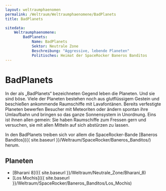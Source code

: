 ```yaml
---
layout: weltraumphaenomen
permalink: /Weltraum/Weltraumphaenomene/BadPlanets
title: BadPlanets

sitedata:
    Weltraumphaenomene:
        BadPlanets:
            Name: BadPlanets
            Sektor: Neutrale Zone
            Beschreibung: "Aggressive, lebende Planeten"
            Politisches: Heimat der SpaceRocker Baneros Banditos
---
```


# BadPlanets

In der als „BadPlanets“ bezeichneten Gegend leben die Planeten. Und sie sind böse. Viele der Planeten bestehen noch aus glutflüssigem Gestein und beschießen ankommende Raumschiffe mit Lavafontänen. Bereits verfestigte Planeten bewerfen Besucher mit Meteoriten oder ändern spontan ihre Umlaufbahn und bringen so das ganze Sonnensystem in Unordnung. Eins ist ihnen allen gemein: Sie haben Raumschiffe zum Fressen gern und versuchen, sie mit allen Mitteln auf sich abstürzen zu lassen.

In den BadPlanets treiben sich vor allem die SpaceRocker-Bande [Baneros Banditos]({{ site.baseurl }}/Weltraum/SpaceRocker/Baneros_Banditos/) herum.

## Planeten

- [Bharani 8]({{ site.baseurl }}/Weltraum/Neutrale_Zone/Bharani_8)
- [Los Mochis]({{ site.baseurl }}/Weltraum/SpaceRocker/Baneros_Banditos/Los_Mochis)

